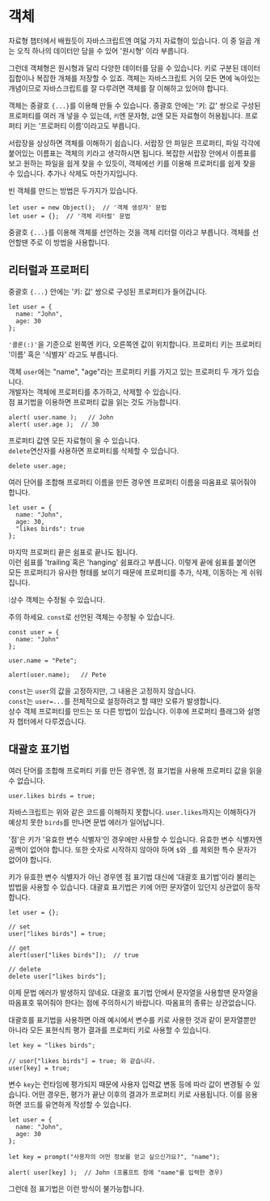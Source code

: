 # 객체
자료형 챕터에서 배웠듯이 자바스크립트엔 여덟 가지 자료형이 있습니다. 이 중 일곱 개는 오직 하나의 데이터만 담을 수 있어 '원시형' 이라 부릅니다.   
   
그런데 객체형은 원시형과 달리 다양한 데이터를 담을 수 있습니다. 키로 구분된 데이터 집합이나 복잡한 개체를 저장할 수 있죠. 객체는 자바스크립트 거의 모든 면에 녹아있는 개념이므로 자바스크립트를 잘 다루려면 객체를 잘 이해하고 있어야 합니다.   
   
객체는 중괄호 `{...}`를 이용해 만들 수 있습니다. 중괄호 안에는 '키: 값' 쌍으로 구성된 프로퍼티를 여러 개 넣을 수 있는데, `키`엔 문자형, `값`엔 모든 자료형이 허용됩니다. 프로퍼티 키는 '프로퍼티 이름'이라고도 부릅니다.   
   
서랍장을 상상하면 객체를 이해하기 쉽습니다. 서랍장 안 파일은 프로퍼티, 파일 각각에 붙어있는 이름표는 객체의 키라고 생각하시면 됩니다. 복잡한 서랍장 안에서 이름표를 보고 원하는 파일을 쉽게 찾을 수 있듯이, 객체에선 키를 이용해 프로퍼티를 쉽게 찾을 수 있습니다. 추가나 삭제도 마찬가지입니다.   
   
빈 객체를 만드는 방법은 두가지가 있습니다.
```
let user = new Object();  // '객체 생성자' 문법
let user = {};  // '객체 리터럴' 문법
```
중괄호 `{...}`를 이용해 객체를 선언하는 것을 객체 리터럴 이라고 부릅니다. 객체를 선언할땐 주로 이 방법을 사용합니다.   


## 리터럴과 프로퍼티
중괄호 `{...}` 안에는 '키: 값' 쌍으로 구성된 프로퍼티가 들어갑니다.
```
let user = {
  name: "John",
  age: 30
};
```
`'콜론(:)'`을 기준으로 왼쪽엔 키다, 오른쪽엔 값이 위치합니다. 프로퍼티 키는 프로퍼티 '이름' 혹은 '식별자' 라고도 부릅니다.   
   
객체 `user`에는 "name", "age"라는 프로퍼티 키를 가지고 있는 프로퍼티 두 개가 있습니다.   
개발자는 객체에 프로퍼티를 추가하고, 삭제할 수 있습니다.   
점 표기법을 이용하면 프로퍼티 값을 읽는 것도 가능합니다.
```
alert( user.name );   // John
alert( user.age );  // 30
```   
프로퍼티 값엔 모든 자료형이 올 수 있습니다.   
`delete`연산자를 사용하면 프로퍼티를 삭제할 수 있습니다.
```
delete user.age;
```
   
여러 단어를 조합해 프로퍼티 이름을 만든 경우엔 프로퍼티 이름을 따옴표로 묶어줘야 합니다.
```
let user = { 
  name: "John",
  age: 30, 
  "likes birds": true
};
```
마지막 프로퍼티 끝은 쉼표로 끝나도 됩니다.   
이런 쉼표를 'trailing`혹은 'hanging' 쉼표라고 부릅니다. 이렇게 끝에 쉼표를 붙이면 모든 프로퍼티가 유사한 형태를 보이기 때문에 프로퍼티를 추가, 삭제, 이동하는 게 쉬워집니다.   
   
❕상수 객체는 수정될 수 있습니다.   
   
주의 하세요. `const`로 선언된 객체는 수정될 수 있습니다.
```
const user = { 
  name: "John"
};

user.name = "Pete"; 

alert(user.name);   // Pete
```
`const`는 `user`의 값을 고정하지만, 그 내용은 고정하지 않습니다.   
`const`는 `user=...`를 전체적으로 설정하려고 할 때만 오류가 발생합니다.   
상수 객체 프로퍼티를 만드는 또 다른 방법이 있습니다. 이후에 프로퍼티 플래그와 설명자 챕터에서 다루겠습니다.


## 대괄호 표기법
여러 단어를 조합해 프로퍼티 키를 만든 경우엔, 점 표기법을 사용해 프로퍼티 값을 읽을 수 없습니다.
```
user.likes birds = true;
```
자바스크립트는 위와 같은 코드를 이해하지 못합니다. `user.likes`까지는 이해하다가 예상치 못한 `birds`를 만나면 문법 에러가 일어납니다.   
   
'점'은 키가 '유효한 변수 식별자'인 경우에만 사용할 수 있습니다. 유효한 변수 식별자엔 공백이 없어야 합니다. 또한 숫자로 시작하지 않아야 하며 `$`와 `_`를 제외한 특수 문자가 없어야 합니다.   
   
키가 유효한 변수 식별자가 아닌 경우엔 점 표기법 대신에 '대괄호 표기법'이라 불리는 밥법을 사용할 수 있습니다. 대괄효 표기법은 키에 어떤 문자열이 있던지 상관없이 동작합니다.
```
let user = {};

// set
user["likes birds"] = true;

// get
alert(user["likes birds"]);  // true

// delete
delete user["likes birds"];
```
이제 문법 에러가 발생하지 않네요. 대괄호 표기법 안에서 문자열을 사용할땐 문자열을 따옴표호 묶어줘야 한다는 점에 주의하시기 바랍니다. 따옴표의 종류는 상관없습니다.   
   
대괄호를 표기법을 사용하면 아래 예시에서 변수를 키로 사용한 것과 같이 문자열뿐만 아니라 모든 표현식픠 평가 결과를 프로퍼티 키로 사용할 수 있습니다.
```
let key = "likes birds";
 
// user["likes birds"] = true; 와 같습니다.
user[key] = true;
```
변수 `key`는 런타임에 평가되지 때문에 사용자 입력값 변동 등에 따라 값이 변경될 수 있습니다. 어떤 경우든, 평가가 끝난 이후의 결과가 프로퍼티 키로 사용됩니다. 이를 응용하면 코드를 유연하게 작성할 수 있습니다.
```
let user = {
  name: "John",
  age: 30
};

let key = prompt("사용자의 어떤 정보를 얻고 싶으신가요?", "name");

alert( user[key] );  // John (프롬프트 창에 "name"를 입력한 경우)
```
그런데 점 표기법은 이런 방식이 불가능합니다.
